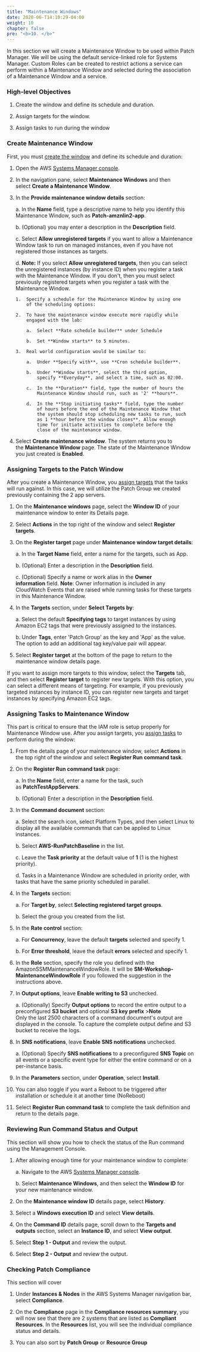 ```yaml
---
title: "Maintenance Windows"
date: 2020-06-T14:10:29-04:00
weight: 10
chapter: false
pre: "<b>10. </b>"
---
```


In this section we will create a Maintenance Window to be used within
Patch Manager. We will be using the default service-linked role for
Systems Manager. Custom Roles can be created to restrict actions a
service can perform within a Maintenance Window and selected during the
association of a Maintenance Window and a service.

### High-level Objectives

1.  Create the window and define its schedule and duration.

2.  Assign targets for the window.

3.  Assign tasks to run during the window

### Create Maintenance Window

First, you must [create the
window](https://docs.aws.amazon.com/systems-manager/latest/userguide/sysman-maintenance-create-mw.html) and
define its schedule and duration:

1.  Open the AWS [Systems Manager
    console](https://console.aws.amazon.com/systems-manager/).

2.  In the navigation pane, select **Maintenance Windows** and then
    select **Create a Maintenance Window**.

3.  In the **Provide maintenance window details** section:

    a.  In the **Name** field, type a descriptive name to help you
        identify this Maintenance Window, such
        as **Patch-amznlin2-app**.

    b.  (Optional) you may enter a description in
        the **Description** field.

    c.  Select **Allow unregistered targets** if you want to allow a
        Maintenance Window task to run on managed instances, even if you
        have not registered those instances as targets.

    d.  **Note:** If you select **Allow unregistered targets**, then you
        can select the unregistered instances (by instance ID) when you
        register a task with the Maintenance Window. If you don't, then
        you must select previously registered targets when you register
        a task with the Maintenance Window.

        1.  Specify a schedule for the Maintenance Window by using one
            of the scheduling options:

        2.  To have the maintenance window execute more rapidly while
            engaged with the lab:

            a.  Select **Rate schedule builder** under Schedule

            b.  Set **Window starts** to 5 minutes.

        3.  Real world configuration would be similar to:

            a.  Under **Specify with**, use **Cron schedule builder**.

            b.  Under **Window starts**, select the third option,
                specify **Everyday**, and select a time, such as 02:00.

            c.  In the **Duration** field, type the number of hours the
                Maintenance Window should run, such as '2' **hours**.

            d.  In the **Stop initiating tasks** field, type the number
                of hours before the end of the Maintenance Window that
                the system should stop scheduling new tasks to run, such
                as 1 **hour before the window closes**. Allow enough
                time for initiate activities to complete before the
                close of the maintenance window.

4.  Select **Create maintenance window**. The system returns you to
    the **Maintenance Window** page. The state of the Maintenance Window
    you just created is **Enabled**.

### Assigning Targets to the Patch Window

After you create a Maintenance Window, you [assign
targets](https://docs.aws.amazon.com/systems-manager/latest/userguide/sysman-maintenance-assign-targets.html) that
the tasks will run against. In this case, we will utilize the Patch
Group we created previously containing the 2 app servers.

1.  On the **Maintenance windows** page, select the **Window ID** of
    your maintenance window to enter its Details page.

2.  Select **Actions** in the top right of the window and
    select **Register targets**.

3.  On the **Register target** page under **Maintenance window target
    details**:

    a.  In the **Target Name** field, enter a name for the targets, such
        as App.

    b.  (Optional) Enter a description in the **Description** field.

    c.  (Optional) Specify a name or work alias in the **Owner
        information** field. **Note**: Owner information is included in
        any CloudWatch Events that are raised while running tasks for
        these targets in this Maintenance Window.

4.  In the **Targets** section, under **Select Targets by**:

    a.  Select the default **Specifying tags** to target instances by
        using Amazon EC2 tags that were previously assigned to the
        instances.

    b.  Under **Tags**, enter 'Patch Group' as the key and 'App' as the
        value. The option to add an additional tag key/value pair will
        appear.

5.  Select **Register target** at the bottom of the page to return to
    the maintenance window details page.

If you want to assign more targets to this window, select
the **Targets** tab, and then select **Register target** to register new
targets. With this option, you can select a different means of
targeting. For example, if you previously targeted instances by instance
ID, you can register new targets and target instances by specifying
Amazon EC2 tags.

### Assigning Tasks to Maintenance Window

This part is critical to ensure that the IAM role is setup properly for
Maintenance Window use. After you assign targets, you [assign
tasks](https://docs.aws.amazon.com/systems-manager/latest/userguide/sysman-maintenance-assign-tasks.html) to
perform during the window:

1.  From the details page of your maintenance window,
    select **Actions** in the top right of the window and
    select **Register Run command task**.

2.  On the **Register Run command task** page:

    a.  In the **Name** field, enter a name for the task, such
        as **PatchTestAppServers**.

    b.  (Optional) Enter a description in the **Description** field.

3.  In the **Command document** section:

    a.  Select the search icon, select Platform Types, and then
        select Linux to display all the available commands that can be
        applied to Linux instances.

    b.  Select **AWS-RunPatchBaseline** in the list.

    c.  Leave the **Task priority** at the default value of **1** (1 is
        the highest priority).

    d.  Tasks in a Maintenance Window are scheduled in priority order,
        with tasks that have the same priority scheduled in parallel.

4.  In the **Targets** section:

    a.  For **Target by**, select **Selecting registered target
        groups**.

    b.  Select the group you created from the list.

5.  In the **Rate control** section:

    a.  For **Concurrency**, leave the default **targets** selected and
        specify 1.

    b.  For **Error threshold**, leave the default **errors** selected
        and specify 1.

6.  In the **Role** section, specify the role you defined with the
    AmazonSSMMaintenanceWindowRole. It will
    be **SM-Workshop-MaintenanceWindowRole** if you followed the
    suggestion in the instructions above.

7.  In **Output options**, leave **Enable writing to S3** unchecked.

    a.  (Optionally) Specify **Output options** to record the entire
        output to a preconfigured **S3 bucket** and optional **S3 key
        prefix** \>**Note**\
        Only the last 2500 characters of a command document's output are
        displayed in the console. To capture the complete output define
        and S3 bucket to receive the logs.

8.  In **SNS notifications**, leave **Enable SNS
    notifications** unchecked.

    a.  (Optional) Specify **SNS notifications** to a
        preconfigured **SNS Topic** on all events or a specific event
        type for either the entire command or on a per-instance basis.

9.  In the **Parameters** section, under **Operation**,
    select **Install**.

10. You can also toggle if you want a Reboot to be triggered after
    installation or schedule it at another time (NoReboot)

11. Select **Register Run command task** to complete the task definition
    and return to the details page.

### Reviewing Run Command Status and Output

This section will show you how to check the status of the Run command
using the Management Console.

1.  After allowing enough time for your maintenance window to complete:

    a.  Navigate to the AWS [Systems Manager
        console](https://console.aws.amazon.com/systems-manager/).

    b.  Select **Maintenance Windows**, and then select the **Window
        ID** for your new maintenance window.

2.  On the **Maintenance window ID** details page, select **History**.

3.  Select a **Windows execution ID** and select **View details**.

4.  On the **Command ID** details page, scroll down to the **Targets and
    outputs** section, select an **Instance ID**, and select **View
    output**.

5.  Select **Step 1 - Output** and review the output.

6.  Select **Step 2 - Output** and review the output.

### Checking Patch Compliance

This section will cover

1.  Under **Instances & Nodes** in the AWS Systems Manager navigation
    bar, select **Compliance**.

2.  On the **Compliance** page in the **Compliance resources summary**,
    you will now see that there are 2 systems that are listed as
    **Compliant Resources**. In the **Resources** list, you will see the
    individual compliance status and details.

3.  You can also sort by **Patch Group** or **Resource Group**
